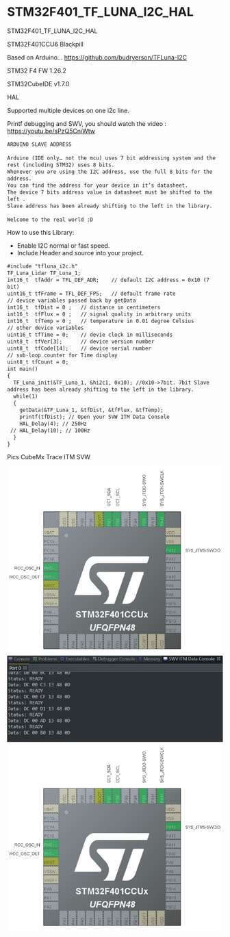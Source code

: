 # STM32F401_TF_LUNA_I2C_HAL
 STM32F401_TF_LUNA_I2C_HAL

STM32F401CCU6 Blackpill

Based on Arduino... https://github.com/budryerson/TFLuna-I2C

STM32 F4 FW 1.26.2

STM32CubeIDE v1.7.0

HAL

Supported multiple devices on one i2c line.

Printf debugging and SWV, you should watch the video : https://youtu.be/sPzQ5CniWtw

```
ARDUINO SLAVE ADDRESS

Arduino (IDE only… not the mcu) uses 7 bit addressing system and the rest (including STM32) uses 8 bits. 
Whenever you are using the I2C address, use the full 8 bits for the address. 
You can find the address for your device in it’s datasheet. 
The device 7 bits address value in datasheet must be shifted to the left .
Slave address has been already shifting to the left in the library.

Welcome to the real world :D
```


How to use this Library: 
* Enable I2C normal or fast speed.    
* Include Header and source into your project.   
```
#include "tfluna_i2c.h"
TF_Luna_Lidar TF_Luna_1;
int16_t  tfAddr = TFL_DEF_ADR;    // default I2C address = 0x10 (7 bit)
uint16_t tfFrame = TFL_DEF_FPS;   // default frame rate
// device variables passed back by getData
int16_t  tfDist = 0 ;   // distance in centimeters
int16_t  tfFlux = 0 ;   // signal quality in arbitrary units
int16_t  tfTemp = 0 ;   // temperature in 0.01 degree Celsius
// other device variables
uint16_t tfTime = 0;    // devie clock in milliseconds
uint8_t  tfVer[3];      // device version number
uint8_t  tfCode[14];    // device serial number
// sub-loop counter for Time display
uint8_t tfCount = 0;
int main()
{
  TF_Luna_init(&TF_Luna_1, &hi2c1, 0x10); //0x10->7bit. 7bit Slave address has been already shifting to the left in the library. 
  while(1)
  {
    getData(&TF_Luna_1, &tfDist, &tfFlux, &tfTemp);
    printf(tfDist); // Open your SVW ITM Data Console
    HAL_Delay(4); // 250Hz
 // HAL_Delay(10); // 100Hz
  }
}
```

Pics
CubeMx Trace ITM SVW

![alt text](https://github.com/osos11-Git/STM32F401_TF_LUNA_I2C_HAL/blob/main/Pics/cubemx.JPG?raw=true)
![alt text](https://github.com/osos11-Git/STM32F401_TF_LUNA_I2C_HAL/blob/main/Pics/printstatus.JPG?raw=true)
![alt text](https://github.com/osos11-Git/STM32F401_TF_LUNA_I2C_HAL/blob/main/Pics/cubemx.JPG?raw=true)

